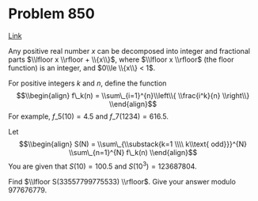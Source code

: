 # Problem 850

[Link](https://projecteuler.net/problem=850)

Any positive real number $x$ can be decomposed into integer and fractional parts $\\lfloor x \\rfloor + \\{x\\}$, where $\\lfloor x \\rfloor$ (the floor function) is an integer, and $0\\le \\{x\\} < 1$.

For positive integers $k$ and $n$, define the function $$\\begin{align} f\_k(n) = \\sum\_{i=1}^{n}\\left\\{ \\frac{i^k}{n} \\right\\} \\end{align}$$ For example, $f\_5(10)=4.5$ and $f\_7(1234)=616.5$.

Let $$\\begin{align} S(N) = \\sum\_{\\substack{k=1 \\\\ k\\text{ odd}}}^{N} \\sum\_{n=1}^{N} f\_k(n) \\end{align}$$ You are given that $S(10)=100.5$ and $S(10^3)=123687804$.

Find $\\lfloor S(33557799775533) \\rfloor$. Give your answer modulo 977676779.
